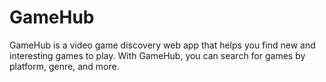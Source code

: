 # GameHub

GameHub is a video game discovery web app that helps you find new and interesting games to play. With GameHub, you can search for games by platform, genre, and more. 




